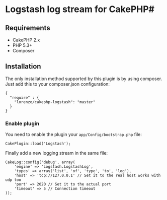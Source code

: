 # Logstash log stream for CakePHP#


## Requirements ##

* CakePHP 2.x
* PHP 5.3+
* Composer

## Installation ##

The only installation method supported by this plugin is by using composer. Just add this to your composer.json configuration:

	{
	  "require" : {
		"lorenzo/cakephp-logstash": "master"
	  }
	}

### Enable plugin

You need to enable the plugin your `app/Config/bootstrap.php` file:

    CakePlugin::load('Logstash');

Finally add a new logging stream in the same file:

	CakeLog::config('debug', array(
		'engine' => 'Logstash.LogstashLog',
		'types' => array('list', 'of', 'type', 'to', 'log'),
		'host' => 'tcp://127.0.0.1' // Set it to the real host works with udp too
		'port' => 2020 // Set it to the actual port
		'timeout' => 5 // Connection timeout
	));
